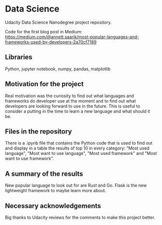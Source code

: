 # Data Science
Udacity Data Science Nanodegree project repository.

Code for the first blog post in Medium:
https://medium.com/@annett.saarik/most-popular-languages-and-frameworks-used-by-developers-2a70cf7189

## Libraries

Python, jupyter notebook, numpy, pandas, matplotlib

## Motivation for the project

Real motivation was the curiosity to find out what languages and frameworks do developer use at the moment and to find out what developers are looking forward to use in the future. This is useful to consider a putting in the time to learn a new language and what should it be.

## Files in the repository 

There is a .ipynb file that contains the Python code that is used to find out and display in a table the results of top 10 in every category: "Most used language", "Most want to use language", "Most used framework" and "Most want to use framework".

## A summary of the results

New popular language to look out for are Rust and Go. Flask is the new lightweight framework to maybe learn more about. 

## Necessary acknowledgements 

Big thanks to Udacity reviews for the comments to make this project better.

